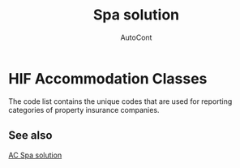 ﻿---
    title: "Spa solution"
    author: AutoCont
    ms.date: 04/30/2018
    ms.topic: article
    ms.prod: dynamics-nav-2017
    ms.contentlocale: en
    ms.lasthandoff: 04/30/2018
---

# HIF Accommodation Classes

The code list contains the unique codes that are used for reporting categories of property insurance companies.


## <a name="see-also"></a>See also
[AC Spa solution](ac-spa-solution.md)